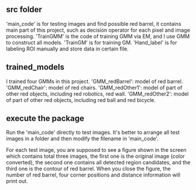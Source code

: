 src folder 
----------
'main_code' is for testing images and find possible red barrel, it contains main part of this project, such as decision operator for each pixel and image processing.
'TrainGMM' is the code of training GMM via EM, and I use GMM to construct all models. 
'TrainGM' is for training GM.
'Hand_label' is for labeling ROI manually and store data in certain file.

trained_models
--------------
I trained four GMMs in this project.
'GMM_redBarrel': model of red barrel.
'GMM_redChair': model of red chairs.
'GMM_redOther1': model of part of other red objects, including red robotics, red wall.
'GMM_redOther2': model of part of other red objects, including red ball and red bicycle.

execute the package
-------------------
Run the 'main_code' directly to test images. It's better to arrange all test images in a folder and then modify the filename in 'main_code'.

For each test image, you are supposed to see a figure shown in the screen which contains total three images, the first one is the original image (color converted), the second one contains all detected region candidates, and the third one is the contour of red barrel. When you close the figure, the number of red barrel, four corner positions and distance information will print out. 

